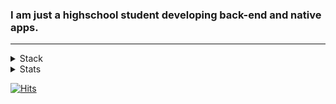 ### I am just a highschool student developing back-end and native apps.
---
  
  
  
<details>
<summary>Stack</summary>

#### Web
+ HTML, CSS, JS
+ Node.js, Express
+ MongoDB, MySQL

#### App
+ Kotlin
+ Android Studio

#### Etc
+ C
+ Python
+ Linux(Ubuntu, CentOS)

</details>
  
  
  
<details>
  <summary>Stats</summary>
  [![2tle's GitHub stats](https://github-readme-stats.vercel.app/api?username=2tle)](https://github.com/2tle)
  <br/>  
  [![Top Langs](https://github-readme-stats.vercel.app/api/top-langs/?username=2tle)](https://github.com/2tle)
</details>

[![Hits](https://hits.seeyoufarm.com/api/count/incr/badge.svg?url=https%3A%2F%2Fgithub.com%2F2tle)](https://github.com/2tle)

